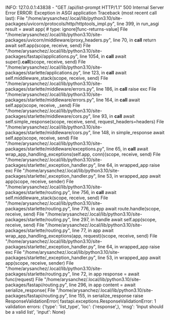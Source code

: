 INFO:     127.0.0.1:43838 - "GET /api/list-prompt HTTP/1.1" 500 Internal Server Error
ERROR:    Exception in ASGI application
Traceback (most recent call last):
  File "/home/arysanchez/.local/lib/python3.10/site-packages/uvicorn/protocols/http/httptools_impl.py", line 399, in run_asgi
    result = await app(  # type: ignore[func-returns-value]
  File "/home/arysanchez/.local/lib/python3.10/site-packages/uvicorn/middleware/proxy_headers.py", line 70, in __call__
    return await self.app(scope, receive, send)
  File "/home/arysanchez/.local/lib/python3.10/site-packages/fastapi/applications.py", line 1054, in __call__
    await super().__call__(scope, receive, send)
  File "/home/arysanchez/.local/lib/python3.10/site-packages/starlette/applications.py", line 123, in __call__
    await self.middleware_stack(scope, receive, send)
  File "/home/arysanchez/.local/lib/python3.10/site-packages/starlette/middleware/errors.py", line 186, in __call__
    raise exc
  File "/home/arysanchez/.local/lib/python3.10/site-packages/starlette/middleware/errors.py", line 164, in __call__
    await self.app(scope, receive, _send)
  File "/home/arysanchez/.local/lib/python3.10/site-packages/starlette/middleware/cors.py", line 93, in __call__
    await self.simple_response(scope, receive, send, request_headers=headers)
  File "/home/arysanchez/.local/lib/python3.10/site-packages/starlette/middleware/cors.py", line 148, in simple_response
    await self.app(scope, receive, send)
  File "/home/arysanchez/.local/lib/python3.10/site-packages/starlette/middleware/exceptions.py", line 65, in __call__
    await wrap_app_handling_exceptions(self.app, conn)(scope, receive, send)
  File "/home/arysanchez/.local/lib/python3.10/site-packages/starlette/_exception_handler.py", line 64, in wrapped_app
    raise exc
  File "/home/arysanchez/.local/lib/python3.10/site-packages/starlette/_exception_handler.py", line 53, in wrapped_app
    await app(scope, receive, sender)
  File "/home/arysanchez/.local/lib/python3.10/site-packages/starlette/routing.py", line 756, in __call__
    await self.middleware_stack(scope, receive, send)
  File "/home/arysanchez/.local/lib/python3.10/site-packages/starlette/routing.py", line 776, in app
    await route.handle(scope, receive, send)
  File "/home/arysanchez/.local/lib/python3.10/site-packages/starlette/routing.py", line 297, in handle
    await self.app(scope, receive, send)
  File "/home/arysanchez/.local/lib/python3.10/site-packages/starlette/routing.py", line 77, in app
    await wrap_app_handling_exceptions(app, request)(scope, receive, send)
  File "/home/arysanchez/.local/lib/python3.10/site-packages/starlette/_exception_handler.py", line 64, in wrapped_app
    raise exc
  File "/home/arysanchez/.local/lib/python3.10/site-packages/starlette/_exception_handler.py", line 53, in wrapped_app
    await app(scope, receive, sender)
  File "/home/arysanchez/.local/lib/python3.10/site-packages/starlette/routing.py", line 72, in app
    response = await func(request)
  File "/home/arysanchez/.local/lib/python3.10/site-packages/fastapi/routing.py", line 296, in app
    content = await serialize_response(
  File "/home/arysanchez/.local/lib/python3.10/site-packages/fastapi/routing.py", line 155, in serialize_response
    raise ResponseValidationError(
fastapi.exceptions.ResponseValidationError: 1 validation errors:
  {'type': 'list_type', 'loc': ('response',), 'msg': 'Input should be a valid list', 'input': None}